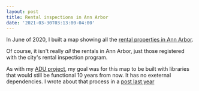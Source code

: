 ```yaml
---
layout: post
title: Rental inspections in Ann Arbor
date: '2021-03-30T03:13:00-04:00'
---
```


In June of 2020, I built a map showing all the
[rental properties in Ann Arbor](https://matth.org/ann-arbor-rentals).

Of course, it isn't really _all_ the rentals in Ann Arbor, just those registered
with the city's rental inspection program.

As with my [ADU project](https://matth.org/adus), my goal was for this map
to be built with libraries that would still be functional 10 years from now.
It has no exeternal dependencies. I wrote about that process in a
[post last year](https://matth.org/2020/03/29/adus.html)